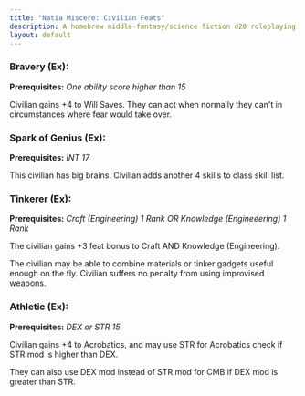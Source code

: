 ```yaml
---
title: "Natia Miscere: Civilian Feats"
description: A homebrew middle-fantasy/science fiction d20 roleplaying game system based on Pathfinder
layout: default
---
```


### Bravery (Ex):

**Prerequisites:** *One ability score higher than 15*

Civilian gains +4 to Will Saves. They can act when normally they can't in circumstances where fear would take over.

### Spark of Genius (Ex):

**Prerequisites:** *INT 17*

This civilian has big brains. Civilian adds another 4 skills to class skill list.

### Tinkerer (Ex):

**Prerequisites:** *Craft (Engineering) 1 Rank OR Knowledge (Engineeering) 1 Rank*

The civilian gains +3 feat bonus to Craft AND Knowledge (Engineering).

The civilian may be able to combine materials or tinker gadgets useful enough on the fly. Civilian suffers no penalty from using improvised weapons.

### Athletic (Ex):

**Prerequisites:** *DEX or STR 15*

Civilian gains +4 to Acrobatics, and may use STR for Acrobatics check if STR mod is higher than DEX.

They can also use DEX mod instead of STR mod for CMB if DEX mod is greater than STR.
